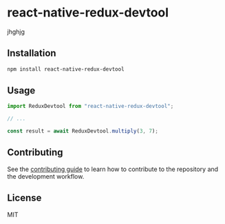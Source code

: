 # react-native-redux-devtool

jhghjg

## Installation

```sh
npm install react-native-redux-devtool
```

## Usage

```js
import ReduxDevtool from "react-native-redux-devtool";

// ...

const result = await ReduxDevtool.multiply(3, 7);
```

## Contributing

See the [contributing guide](CONTRIBUTING.md) to learn how to contribute to the repository and the development workflow.

## License

MIT
